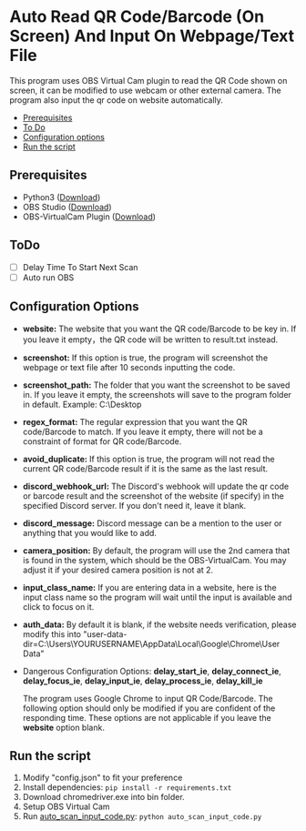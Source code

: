 # Auto Read QR Code/Barcode (On Screen) And Input On Webpage/Text File

This program uses OBS Virtual Cam plugin to read the QR Code shown on screen, it can be modified to use webcam or other external camera. The program also input the qr code on website automatically.

- [Prerequisites](#prerequisites)
- [To Do](#ToDo)
- [Configuration options](#configuration-options)
- [Run the script](#run-the-script)

## Prerequisites  
- Python3 ([Download](https://www.python.org/downloads/))  
- OBS Studio ([Download](https://obsproject.com/))  
- OBS-VirtualCam Plugin ([Download](https://obsproject.com/forum/resources/obs-virtualcam.539/))

## ToDo
- [ ] Delay Time To Start Next Scan
- [ ] Auto run OBS

## Configuration Options
- **website:** The website that you want the QR code/Barcode to be key in. If you leave it empty，the QR code will be written to result.txt instead.

- **screenshot:** If this option is true, the program will screenshot the webpage or text file after 10 seconds inputting the code.

- **screenshot_path:** The folder that you want the screenshot to be saved in. If you leave it empty, the screenshots will save to the program folder in default. Example: C:\\Desktop

- **regex_format:** The regular expression that you want the QR code/Barcode to match. If you leave it empty, there will not be a constraint of format for QR code/Barcode.

- **avoid_duplicate:** If this option is true, the program will not read the current QR code/Barcode result if it is the same as the last result.

<!-- - **idle_time:**  The seconds that you want the program to wait for before scanning in another QR code/Barcode. Set this option to 0 if you don't want a delay on reading the QR code/Barcode. Only integer is allowed. -->
- **discord_webhook_url:** The Discord's webhook will update the qr code or barcode result and the screenshot of the website (if specify) in the specified Discord server. If you don't need it, leave it blank.

- **discord_message:** Discord message can be a mention to the user or anything that you would like to add.
<!-- - **auto_start_obs:** If this option is true, the program will auto start OBS Studio to read the result. Set this to false if you prefer to open it manually or you want to use other camera. -->

- **camera_position:** By default, the program will use the 2nd camera that is found in the system, which should be the OBS-VirtualCam. You may adjust it if your desired camera position is not at 2.
<!-- - **another_key:** -->

- **input_class_name:** If you are entering data in a website, here is the input class name so the program will wait until the input is available and click to focus on it.

- **auth_data:** By default it is blank, if the website needs verification, please modify this into "user-data-dir=C:\\Users\\YOURUSERNAME\\AppData\\Local\\Google\\Chrome\\User Data"

- Dangerous Configuration Options: **delay_start_ie**, **delay_connect_ie**, **delay_focus_ie**, **delay_input_ie**, **delay_process_ie**, **delay_kill_ie**

    The program uses Google Chrome to input QR Code/Barcode. The following option should only be modified if you are confident of the responding time. These options are not applicable if you leave the **website** option blank.

## Run the script

 1. Modify "config.json" to fit your preference
 2. Install dependencies:   ```pip install -r requirements.txt```
 3. Download chromedriver.exe into bin folder. 
 4. Setup OBS Virtual Cam
 5. Run [auto_scan_input_code.py](auto_scan_input_code.py): `python auto_scan_input_code.py`
